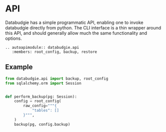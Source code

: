 # API

Databudgie has a simple programmatic API, enabling one to invoke databudgie
directly from python. The CLI interface is a thin wrapper around this API, and
should generally allow much the same functionality and options.

```{eval-rst}
.. autoapimodule:: databudgie.api
   :members: root_config, backup, restore
```

## Example

```python
from databudgie.api import backup, root_config
from sqlalchemy.orm import Session


def perform_backup(pg: Session):
    config = root_config(
        raw_config="""{
            "tables": []
        }""",
    )
    backup(pg, config.backup)
```
